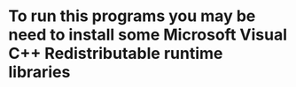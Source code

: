 # To run this programs you may be need to install some Microsoft Visual C++ Redistributable runtime libraries
